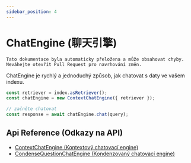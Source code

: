 ```yaml
---
sidebar_position: 4
---
```


# ChatEngine (聊天引擎)

`Tato dokumentace byla automaticky přeložena a může obsahovat chyby. Neváhejte otevřít Pull Request pro navrhování změn.`

ChatEngine je rychlý a jednoduchý způsob, jak chatovat s daty ve vašem indexu.

```typescript
const retriever = index.asRetriever();
const chatEngine = new ContextChatEngine({ retriever });

// začněte chatovat
const response = await chatEngine.chat(query);
```

## Api Reference (Odkazy na API)

- [ContextChatEngine (Kontextový chatovací engine)](../../api/classes/ContextChatEngine.md)
- [CondenseQuestionChatEngine (Kondenzovaný chatovací engine)](../../api/classes/ContextChatEngine.md)

